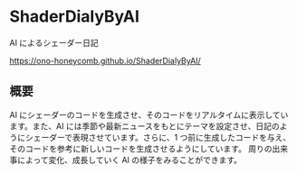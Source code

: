 # ShaderDialyByAI

AI によるシェーダー日記

https://ono-honeycomb.github.io/ShaderDialyByAI/

## 概要

AI にシェーダーのコードを生成させ、そのコードをリアルタイムに表示しています。また、AI には季節や最新ニュースをもとにテーマを設定させ、日記のようにシェーダーで表現させています。さらに、1 つ前に生成したコードを与え、そのコードを参考に新しいコードを生成させるようにしています。
周りの出来事によって変化、成長していく AI の様子をみることができます。
